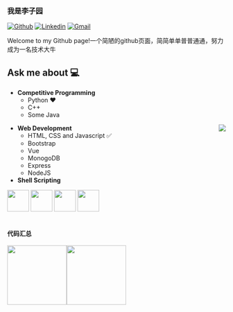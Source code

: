 ### 我是李子园

[![Github](https://img.shields.io/badge/-Github-000?style=flat&logo=Github&logoColor=white)](https://github.com/Venom-lemon)
[![Linkedin](https://img.shields.io/badge/-LinkedIn-blue?style=flat&logo=Linkedin&logoColor=white)](https://www.linkedin.com/)
[![Gmail](https://img.shields.io/badge/-Gmail-c14438?style=flat&logo=Gmail&logoColor=white)](mc1753343931@gmail.com)

Welcome to my Github page!一个简陋的github页面，简简单单普普通通，努力成为一名技术大牛 


## Ask me about :computer: 
- **Competitive Programming**
	- Python ❤️
	- C++
	- Some Java

<img align="right" src="https://github.com/rajput2107/rajput2107/blob/master/Assets/Developer.gif"/>

- **Web Development**
	- HTML, CSS and Javascript :white_check_mark:
	- Bootstrap
	- Vue
	- MonogoDB
  - Express
  - NodeJS  
- **Shell Scripting**


<code><a href="https://www.python.org/" target="_blank"><img height="50" src="https://www.vectorlogo.zone/logos/python/python-ar21.svg"></a></code>
<code><a href="https://www.linux.org/" target="_blank"><img height="50" src="https://www.vectorlogo.zone/logos/linux/linux-ar21.svg"></a></code>
<code><a href="https://reactjs.org/" target="_blank"><img height="50" src="https://www.vectorlogo.zone/logos/reactjs/reactjs-ar21.svg"></a></code>
<code><a href="https://www.docker.com/" target="_blank"><img height="50" src="https://www.vectorlogo.zone/logos/docker/docker-official.svg"></a></code>
<br/><br/>


#### 代码汇总	

<img align="" height="137px"  src="https://github-readme-stats.vercel.app/api?username=Venom-lemon&hide_title=true&hide_border=true&show_icons=true&include_all_commits=true&line_height=21&bg_color=0,EC6C6C,FFD479,FFFC79,73FA79&theme=graywhite&locale=cn" /><img align="" height="137px"  src="https://github-readme-stats.vercel.app/api/top-langs/?username=Venom-lemon&hide_title=true&hide_border=true&layout=compact&bg_color=0,73FA79,73FDFF,D783FF&theme=graywhite&locale=cn" />

